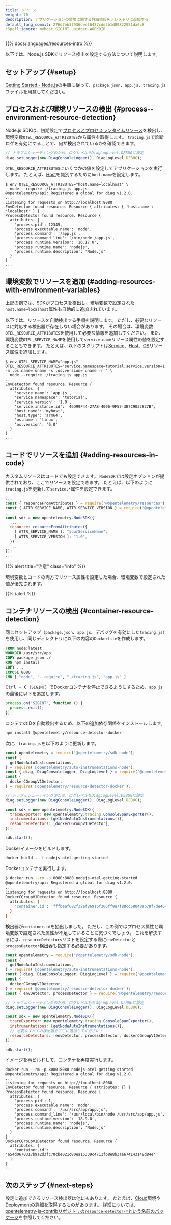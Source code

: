 ```yaml
---
title: リソース
weight: 70
description: アプリケーションの環境に関する詳細情報をテレメトリに追加する
default_lang_commit: 276d7eb3f936deef6487cdd2b1d89822951da6c8
cSpell:ignore: myhost SIGINT uuidgen WORKDIR
---
```


{{% docs/languages/resources-intro %}}

以下では、Node.js SDKでリソース検出を設定する方法について説明します。

## セットアップ {#setup}

[Getting Started - Node.js][]の手順に従って、`package.json`、`app.js`、`tracing.js`ファイルを用意してください。

## プロセスおよび環境リソースの検出 {#process--environment-resource-detection}

Node.js SDKは、初期設定で[プロセスとプロセスランタイムリソース][process and process runtime resources]を検出し、環境変数`OTEL_RESOURCE_ATTRIBUTES`から属性を取得します。
`tracing.js`で診断ログを有効にすることで、何が検出されているかを確認できます。

```javascript
// トラブルシューティングのため、ログレベルをDiagLogLevel.DEBUGに設定
diag.setLogger(new DiagConsoleLogger(), DiagLogLevel.DEBUG);
```

`OTEL_RESOURCE_ATTRIBUTES`にいくつかの値を設定してアプリケーションを実行します。
たとえば、[Host][]を識別するために`host.name`を設定します。

```console
$ env OTEL_RESOURCE_ATTRIBUTES="host.name=localhost" \
  node --require ./tracing.js app.js
@opentelemetry/api: Registered a global for diag v1.2.0.
...
Listening for requests on http://localhost:8080
EnvDetector found resource. Resource { attributes: { 'host.name': 'localhost' } }
ProcessDetector found resource. Resource {
  attributes: {
    'process.pid': 12345,
    'process.executable.name': 'node',
    'process.command': '/app.js',
    'process.command_line': '/bin/node /app.js',
    'process.runtime.version': '16.17.0',
    'process.runtime.name': 'nodejs',
    'process.runtime.description': 'Node.js'
  }
}
...
```

## 環境変数でリソースを追加 {#adding-resources-with-environment-variables}

上記の例では、SDKがプロセスを検出し、環境変数で設定された`host.name=localhost`属性も自動的に追加されています。

以下では、リソースを自動検出する手順を説明します。
ただし、必要なリソースに対応する検出器が存在しない場合があります。
その場合は、環境変数`OTEL_RESOURCE_ATTRIBUTES`を使用して必要な情報を追加してください。
また、環境変数`OTEL_SERVICE_NAME`を使用して`service.name`リソース属性の値を設定することもできます。
たとえば、以下のスクリプトは[Service][]、[Host][]、[OS][]リソース属性を追加します。

```console
$ env OTEL_SERVICE_NAME="app.js" OTEL_RESOURCE_ATTRIBUTES="service.namespace=tutorial,service.version=1.0,service.instance.id=`uuidgen`,host.name=${HOSTNAME},host.type=`uname -m`,os.name=`uname -s`,os.version=`uname -r`" \
  node --require ./tracing.js app.js
...
EnvDetector found resource. Resource {
  attributes: {
    'service.name': 'app.js',
    'service.namespace': 'tutorial',
    'service.version': '1.0',
    'service.instance.id': '46D99F44-27AB-4006-9F57-3B7C9032827B',
    'host.name': 'myhost',
    'host.type': 'arm64',
    'os.name': 'linux',
    'os.version': '6.0'
  }
}
...
```

## コードでリソースを追加 {#adding-resources-in-code}

カスタムリソースはコードでも設定できます。
`NodeSDK`では設定オプションが提供されており、ここでリソースを設定できます。
たとえば、以下のように`tracing.js`を更新して`service.*`属性を設定できます。

```javascript
...
const { resourceFromAttributes } = require('@opentelemetry/resources');
const { ATTR_SERVICE_NAME, ATTR_SERVICE_VERSION } = require('@opentelemetry/semantic-conventions');
...
const sdk = new opentelemetry.NodeSDK({
  ...
  resource: resourceFromAttributes({
    [ ATTR_SERVICE_NAME ]: "yourServiceName",
    [ ATTR_SERVICE_VERSION ]: "1.0",
  })
  ...
});
...
```

{{% alert title="注意" class="info" %}}

環境変数とコードの両方でリソース属性を設定した場合、環境変数で設定された値が優先されます。

{{% /alert %}}

## コンテナリソースの検出 {#container-resource-detection}

同じセットアップ（`package.json`、`app.js`、デバッグを有効にした`tracing.js`）を使用し、同じディレクトリに以下の内容の`Dockerfile`を作成します。

```Dockerfile
FROM node:latest
WORKDIR /usr/src/app
COPY package.json ./
RUN npm install
COPY . .
EXPOSE 8080
CMD [ "node", "--require", "./tracing.js", "app.js" ]
```

<kbd>Ctrl + C</kbd>（`SIGINT`）でDockerコンテナを停止できるようにするため、`app.js`の最後に以下を追加します。

```javascript
process.on('SIGINT', function () {
  process.exit();
});
```

コンテナのIDを自動検出するため、以下の追加依存関係をインストールします。

```sh
npm install @opentelemetry/resource-detector-docker
```

次に、`tracing.js`を以下のように更新します。

```javascript
const opentelemetry = require('@opentelemetry/sdk-node');
const {
  getNodeAutoInstrumentations,
} = require('@opentelemetry/auto-instrumentations-node');
const { diag, DiagConsoleLogger, DiagLogLevel } = require('@opentelemetry/api');
const {
  dockerCGroupV1Detector,
} = require('@opentelemetry/resource-detector-docker');

// トラブルシューティングのため、ログレベルをDiagLogLevel.DEBUGに設定
diag.setLogger(new DiagConsoleLogger(), DiagLogLevel.DEBUG);

const sdk = new opentelemetry.NodeSDK({
  traceExporter: new opentelemetry.tracing.ConsoleSpanExporter(),
  instrumentations: [getNodeAutoInstrumentations()],
  resourceDetectors: [dockerCGroupV1Detector],
});

sdk.start();
```

Dockerイメージをビルドします。

```sh
docker build . -t nodejs-otel-getting-started
```

Dockerコンテナを実行します。

```sh
$ docker run --rm -p 8080:8080 nodejs-otel-getting-started
@opentelemetry/api: Registered a global for diag v1.2.0.
...
Listening for requests on http://localhost:8080
DockerCGroupV1Detector found resource. Resource {
  attributes: {
    'container.id': 'fffbeaf682f32ef86916f306ff9a7f88cc58048ab78f7de464da3c3201db5c54'
  }
}
```

検出器が`container.id`を抽出しました。
ただし、この例ではプロセス属性と環境変数で設定された属性が不足していることに気づくでしょう。
これを解決するには、`resourceDetectors`リストを設定する際に`envDetector`と`processDetector`検出器も指定する必要があります。

```javascript
const opentelemetry = require('@opentelemetry/sdk-node');
const {
  getNodeAutoInstrumentations,
} = require('@opentelemetry/auto-instrumentations-node');
const { diag, DiagConsoleLogger, DiagLogLevel } = require('@opentelemetry/api');
const {
  dockerCGroupV1Detector,
} = require('@opentelemetry/resource-detector-docker');
const { envDetector, processDetector } = require('@opentelemetry/resources');

// トラブルシューティングのため、ログレベルをDiagLogLevel.DEBUGに設定
diag.setLogger(new DiagConsoleLogger(), DiagLogLevel.DEBUG);

const sdk = new opentelemetry.NodeSDK({
  traceExporter: new opentelemetry.tracing.ConsoleSpanExporter(),
  instrumentations: [getNodeAutoInstrumentations()],
  // 必要なすべての検出器をここに追加してください！
  resourceDetectors: [envDetector, processDetector, dockerCGroupV1Detector],
});

sdk.start();
```

イメージを再ビルドして、コンテナを再度実行します。

```shell
docker run --rm -p 8080:8080 nodejs-otel-getting-started
@opentelemetry/api: Registered a global for diag v1.2.0.
...
Listening for requests on http://localhost:8080
EnvDetector found resource. Resource { attributes: {} }
ProcessDetector found resource. Resource {
  attributes: {
    'process.pid': 1,
    'process.executable.name': 'node',
    'process.command': '/usr/src/app/app.js',
    'process.command_line': '/usr/local/bin/node /usr/src/app/app.js',
    'process.runtime.version': '18.9.0',
    'process.runtime.name': 'nodejs',
    'process.runtime.description': 'Node.js'
  }
}
DockerCGroupV1Detector found resource. Resource {
  attributes: {
    'container.id': '654d0670317b9a2d3fc70cbe021c80ea15339c4711fb8e8b3aa674143148d84e'
  }
}
...
```

## 次のステップ {#next-steps}

設定に追加できるリソース検出器は他にもあります。
たとえば、[Cloud]環境や[Deployment]の詳細を取得するものがあります。
詳細については、[opentelemetry-js-contribリポジトリの`resource-detector-*`という名前のパッケージ](https://github.com/open-telemetry/opentelemetry-js-contrib/tree/main/packages)を参照してください。

[getting started - node.js]: /docs/languages/js/getting-started/nodejs/
[process and process runtime resources]: /docs/specs/semconv/resource/process/
[host]: /docs/specs/semconv/resource/host/
[cloud]: /docs/specs/semconv/resource/cloud/
[deployment]: /docs/specs/semconv/resource/deployment-environment/
[service]: /docs/specs/semconv/resource/#service
[os]: /docs/specs/semconv/resource/os/
